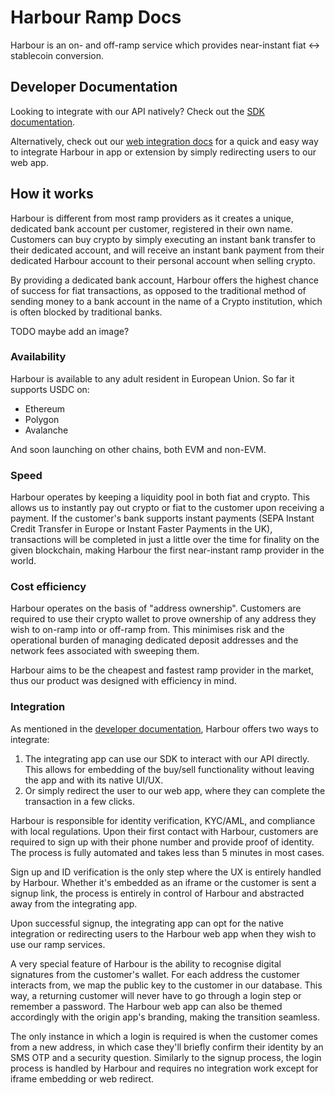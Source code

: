 # Harbour Ramp Docs

Harbour is an on- and off-ramp service which provides near-instant fiat <-> stablecoin conversion.

## Developer Documentation

Looking to integrate with our API natively? Check out the [SDK documentation](./docs/index-sdk.md).

Alternatively, check out our [web integration docs](./docs/index-ramp.md) for a quick and easy way to integrate Harbour
in app or extension by simply redirecting users to our web app.

## How it works

Harbour is different from most ramp providers as it creates a unique, dedicated bank account per customer, registered
in their own name. Customers can buy crypto by simply executing an instant bank transfer to their dedicated account,
and will receive an instant bank payment from their dedicated Harbour account to their personal account when selling
crypto.

By providing a dedicated bank account, Harbour offers the highest chance of success for fiat transactions, as opposed
to the traditional method of sending money to a bank account in the name of a Crypto institution, which is often
blocked by traditional banks.

TODO maybe add an image?

### Availability

Harbour is available to any adult resident in European Union. So far it supports USDC on:

- Ethereum
- Polygon
- Avalanche

And soon launching on other chains, both EVM and non-EVM.

### Speed

Harbour operates by keeping a liquidity pool in both fiat and crypto. This allows us to instantly pay out crypto or fiat
to the customer upon receiving a payment. If the customer's bank supports instant payments (SEPA Instant Credit Transfer
in Europe or Instant Faster Payments in the UK), transactions will be completed in just a little over the time for 
finality on the given blockchain, making Harbour the first near-instant ramp provider in the world.

### Cost efficiency

Harbour operates on the basis of "address ownership". Customers are required to use their crypto wallet to prove
ownership of any address they wish to on-ramp into or off-ramp from. This minimises risk and the operational burden
of managing dedicated deposit addresses and the network fees associated with sweeping them.

Harbour aims to be the cheapest and fastest ramp provider in the market, thus our product was designed with efficiency
in mind.

### Integration

As mentioned in the [developer documentation](#developer-documentation), Harbour offers two ways to integrate:

1. The integrating app can use our SDK to interact with our API directly. This allows for embedding of the buy/sell
   functionality without leaving the app and with its native UI/UX.
2. Or simply redirect the user to our web app, where they can complete the transaction in a few clicks.

Harbour is responsible for identity verification, KYC/AML, and compliance with local regulations.
Upon their first contact with Harbour, customers are required to sign up with their phone number and provide proof of
identity. The process is fully automated and takes less than 5 minutes in most cases.

Sign up and ID verification is the only step where the UX is entirely handled by Harbour. Whether it's embedded as an
iframe or the customer is sent a signup link, the process is entirely in control of Harbour and abstracted away from
the integrating app.

Upon successful signup, the integrating app can opt for the native integration or redirecting users to the Harbour web
app when they wish to use our ramp services.

A very special feature of Harbour is the ability to recognise digital signatures from the customer's wallet.
For each address the customer interacts from, we map the public key to the customer in our database.
This way, a returning customer will never have to go through a login step or remember a password.
The Harbour web app can also be themed accordingly with the origin app's branding, making the transition seamless.

The only instance in which a login is required is when the customer comes from a new address, in which case they'll
briefly confirm their identity by an SMS OTP and a security question. Similarly to the signup process, the login process
is handled by Harbour and requires no integration work except for iframe embedding or web redirect.

